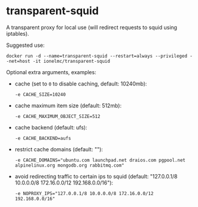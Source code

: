 # transparent-squid

A transparent proxy for local use (will redirect requests to squid using iptables).

Suggested use:

    docker run -d --name=transparent-squid --restart=always --privileged --net=host -it ionelmc/transparent-squid

Optional extra arguments, examples:

* cache (set to `0` to disable caching, default: 10240mb):

      -e CACHE_SIZE=10240    
* cache maximum item size (default: 512mb):

      -e CACHE_MAXIMUM_OBJECT_SIZE=512
* cache backend (default: ufs):

      -e CACHE_BACKEND=aufs
* restrict cache domains (default: ""):

      -e CACHE_DOMAINS="ubuntu.com launchpad.net draios.com pgpool.net alpinelinux.org mongodb.org rabbitmq.com"
* avoid redirecting traffic to certain ips to squid (default: "127.0.0.1/8 10.0.0.0/8 172.16.0.0/12 192.168.0.0/16"):

      -e NOPROXY_IPS="127.0.0.1/8 10.0.0.0/8 172.16.0.0/12 192.168.0.0/16"
